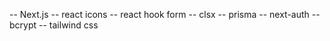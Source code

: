 -- Next.js
-- react icons
-- react hook form
-- clsx
-- prisma
-- next-auth
-- bcrypt
-- tailwind css
